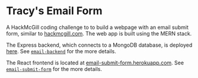 # Tracy's Email Form

A HackMcGill coding challenge to to build a webpage with an email submit form, similar to [hackmcgill.com](https://hackmcgill.com). The web app is built using the MERN stack.

The Express backend, which connects to a MongoDB database, is deployed [here](https://email-backend-2021.herokuapp.com/api/email). See [`email-backend`](email-backend/) for the more details.

The React frontend is located at [email-submit-form.herokuapp.com](https://email-submit-form.herokuapp.com/). See [`email-submit-form`](email-submit-form/) for the more details.
